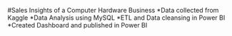 #Sales Insights of a Computer Hardware Business
*Data collected from Kaggle
*Data Analysis using MySQL
*ETL and Data cleansing in Power BI
*Created Dashboard and published in Power BI
